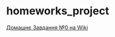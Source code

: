 # homeworks_project

[Домашнє Завдання №0 на Wiki](https://github.com/LastGenius-edu/homeworks_project/wiki/1.-Домашнє-завдання-№0)